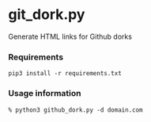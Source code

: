 # git_dork.py
Generate HTML links for Github dorks

### Requirements
```
pip3 install -r requirements.txt
```

### Usage information
```
% python3 github_dork.py -d domain.com
```
